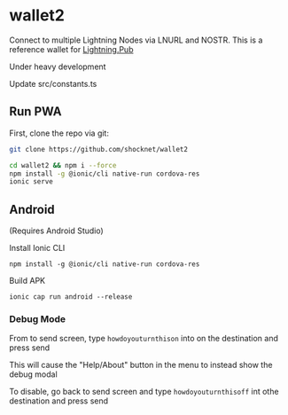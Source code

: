 # wallet2
Connect to multiple Lightning Nodes via LNURL and NOSTR. This is a reference wallet for [Lightning.Pub](https://github.com/shocknet/Lightning.Pub)

Under heavy development

Update src/constants.ts

## Run PWA

First, clone the repo via git:

```bash
git clone https://github.com/shocknet/wallet2
```
```bash
cd wallet2 && npm i --force
npm install -g @ionic/cli native-run cordova-res
ionic serve
```
## Android
(Requires Android Studio)

Install Ionic CLI

`npm install -g @ionic/cli native-run cordova-res`

Build APK

`ionic cap run android --release`

### Debug Mode

From to send screen, type `howdoyouturnthison` into on the destination and press send

This will cause the "Help/About" button in the menu to instead show the debug modal

To disable, go back to send screen and type `howdoyouturnthisoff` int othe destination and press send
